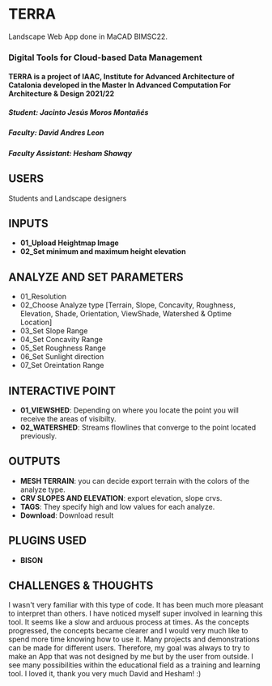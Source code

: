 # TERRA
Landscape Web App done in MaCAD BIMSC22.

### Digital Tools for Cloud-based Data Management
#### TERRA is a project of IAAC, Institute for Advanced Architecture of Catalonia developed in the Master In Advanced Computation For Architecture & Design  2021/22
##### Student: Jacinto Jesús Moros Montañés
##### Faculty: David Andres Leon
##### Faculty Assistant: Hesham Shawqy

## USERS
Students and Landscape designers

## INPUTS
- **01_Upload Heightmap Image**
- **02_Set minimum and maximum height elevation**

## ANALYZE AND SET PARAMETERS
- 01_Resolution
- 02_Choose Analyze type [Terrain, Slope, Concavity, Roughness, Elevation, Shade, Orientation, ViewShade, Watershed & Optime Location]
- 03_Set Slope Range
- 04_Set Concavity Range
- 05_Set Roughness Range
- 06_Set Sunlight direction
- 07_Set Oreintation Range

## INTERACTIVE POINT
- **01_VIEWSHED**:  Depending on where you locate the point you will receive the areas of visibilty.
- **02_WATERSHED**:  Streams flowlines that converge to the point located previously.

## OUTPUTS
- **MESH TERRAIN**: you can decide export terrain with the colors of the analyze type.
- **CRV SLOPES AND ELEVATION**: export elevation, slope crvs.
- **TAGS**: They specify high and low values for each analyze.
- **Download**: Download result

## PLUGINS USED
- **BISON**

## CHALLENGES & THOUGHTS
I wasn't very familiar with this type of code. It has been much more pleasant to interpret than others. I have noticed myself super involved in learning this tool. It seems like a slow and arduous process at times. As the concepts progressed, the concepts became clearer and I would very much like to spend more time knowing how to use it. Many projects and demonstrations can be made for different users. Therefore, my goal was always to try to make an App that was not designed by me but by the user from outside. I see many possibilities within the educational field as a training and learning tool. I loved it, thank you very much David and Hesham! :)



